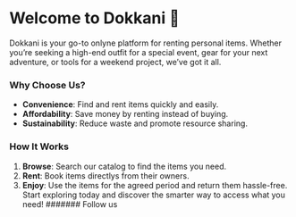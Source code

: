 # Welcome to Dokkani 🎉  

Dokkani is your go-to onlyne platform for renting personal items. Whether you’re seeking a high-end outfit for a special event, gear for your next adventure, or tools for a weekend project, we’ve got it all.  

### Why Choose Us?  
- **Convenience**: Find and rent items quickly and easily.  
- **Affordability**: Save money by renting instead of buying.  
- **Sustainability**: Reduce waste and promote resource sharing.  

### How It Works  
1. **Browse**: Search our catalog to find the items you need.  
2. **Rent**: Book items directlys from their owners.  
3. **Enjoy**: Use the items for the agreed period and return them hassle-free.
Start exploring today and discover the smarter way to access what you need!
####### Follow us
